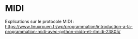 # MIDI
Explications sur le protocole MIDI :  
https://www.linuxrouen.fr/wp/programmation/introduction-a-la-programmation-midi-avec-python-mido-et-rtmidi-23805/  
